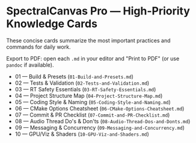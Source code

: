 # SpectralCanvas Pro — High-Priority Knowledge Cards

These concise cards summarize the most important practices and commands for daily work.

Export to PDF: open each `.md` in your editor and "Print to PDF" (or use `pandoc` if available).

- 01 — Build & Presets (`01-Build-and-Presets.md`)
- 02 — Tests & Validation (`02-Tests-and-Validation.md`)
- 03 — RT Safety Essentials (`03-RT-Safety-Essentials.md`)
- 04 — Project Structure Map (`04-Project-Structure-Map.md`)
- 05 — Coding Style & Naming (`05-Coding-Style-and-Naming.md`)
- 06 — CMake Options Cheatsheet (`06-CMake-Options-Cheatsheet.md`)
- 07 — Commit & PR Checklist (`07-Commit-and-PR-Checklist.md`)
- 08 — Audio Thread Do's & Don'ts (`08-Audio-Thread-Dos-and-Donts.md`)
- 09 — Messaging & Concurrency (`09-Messaging-and-Concurrency.md`)
- 10 — GPU/Viz & Shaders (`10-GPU-Viz-and-Shaders.md`)

